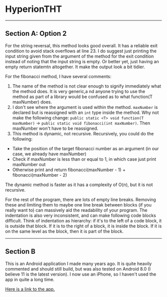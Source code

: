 # HyperionTHT
---
## Section A: Option 2

For the string reversal, this method looks good overall. It has a reliable exit condition to avoid stack overflows at line 23. I do suggest just printing the input string given from the argument of the method for the exit condition instead of noting that the input string is empty. Or better yet, just having an empty return statemtn altogether. It make the output look a bit tidier.

For the fibonacci method, I have several comments:

1. The name of the method is not clear enough to signify immediately what the method does. It is very generic,a nd anyone trying to use the method as part of a library would be confused as to what function(T maxNumber) does.
2. I don't see where the argument is used within the method. `maxNumber` is declared but is reassigned with an `int` type inside the method. Why not make the following change: `public static <T> void function(T maxNumber)` → `public static void fibonacci(int maxNumber)`. Then maxNumber won't have to be reassigned.
3. This method is dynamic, not recursive. Recursively, you could do the following:

- Take the position of the target fibonacci number as an argument (in our case, we already have maxNumber)
- Check if maxNumber is less than or equal to 1, in which case just print maxNumber out
- Otherwise print and return fibonacci(maxNumber - 1) + fibonacci(maxNumber - 2)

The dynamic method is faster as it has a complexity of O(n), but it is not recursive.

For the rest of the program, there are lots of empty line breaks. Removing these and limiting them to maybe one line break between blocks (if you really want to) can massively aid the readability of your program. The indentation is also very inconsistent, and can make following code blocks difficult. Think of indentation as hierarchy: if it's to the left of a code block, it is outside that block. If it is to the right of a block, it is inside the block. If it is on the same level as the block, then it is part of the block.

---
## Section B

This is an Android application I made many years ago. It is quite heavily commented and should still build, but was also tested on Android 8.0 (I believe 11 is the latest version). I now use an iPhone, so I haven't used the app in quite a long time.

[Here is a link to the app.](https://github.com/TrippyUnicorn420/SplitBill-Android)


